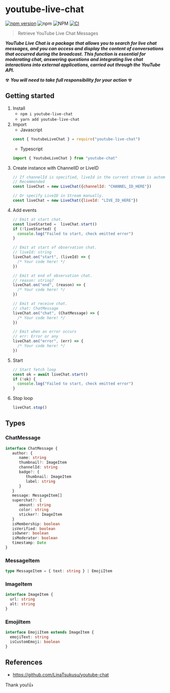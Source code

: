 # youtube-live-chat
[![npm version](https://badge.fury.io/js/youtube-live-chat.svg)](https://badge.fury.io/js/youtube-live-chat)
![npm](https://img.shields.io/npm/dt/youtube-live-chat)
![NPM](https://img.shields.io/npm/l/youtube-live-chat)
[![CI](https://github.com/GabrielCSTR/youtube-live-chat/actions/workflows/ci.yml/badge.svg?branch=master)](https://github.com/GabrielCSTR/youtube-live-chat/actions/workflows/ci.yml)

> Retrieve YouTube Live Chat Messages

***YouTube Live Chat is a package that allows you to search for live chat messages, and you can access and display the content of conversations that occurred during the broadcast.
This function is essential for moderating chat, answering questions and integrating live chat interactions into external applications, carried out through the YouTube API.***

☢ ***You will need to take full responsibility for your action*** ☢

## Getting started
1. Install
    - `npm i youtube-live-chat`
    - `yarn add youtube-live-chat`
2. Import
    - Javascript
    ```javascript
    const { YoutubeLiveChat } = require("youtube-live-chat")
    ```
    - Typescript
    ```typescript
    import { YoutubeLiveChat } from "youtube-chat"
    ```
3. Create instance with ChannelID or LiveID
    ```javascript
    // If channelId is specified, liveId in the current stream is automatically acquired.
    // Recommended
    const liveChat = new LiveChat({channelId: "CHANNEL_ID_HERE"})
    
    // Or specify LiveID in Stream manually.
    const liveChat = new LiveChat({liveId: "LIVE_ID_HERE"})
    ```
4. Add events
    ```typescript
    // Emit at start chat.
    const liveStarted =  liveChat.start()
    if (!liveStarted) {
      console.log("Failed to start, check emitted error")
    }

    // Emit at start of observation chat.
    // liveId: string
    liveChat.on("start", (liveId) => {
      /* Your code here! */
    })
   
    // Emit at end of observation chat.
    // reason: string?
    liveChat.on("end", (reason) => {
      /* Your code here! */
    })
    
    // Emit at receive chat.
    // chat: ChatMessage
    liveChat.on("chat", (ChatMessage) => {
      /* Your code here! */
    })
    
    // Emit when an error occurs
    // err: Error or any
    liveChat.on("error", (err) => {
      /* Your code here! */
    })
    ```
5. Start
    ```typescript
    // Start fetch loop
    const ok = await liveChat.start()
    if (!ok) {
      console.log("Failed to start, check emitted error")
    }
    ```
6. Stop loop
   ```typescript
   liveChat.stop()
   ```

## Types
### ChatMessage
```typescript
interface ChatMessage {
   author: {
      name: string
      thumbnail?: ImageItem
      channelId: string
      badge?: {
         thumbnail: ImageItem
         label: string
      }
   }
   message: MessageItem[]
   superchat?: {
      amount: string
      color: string
      sticker?: ImageItem
   }
   isMembership: boolean
   isVerified: boolean
   isOwner: boolean
   isModerator: boolean
   timestamp: Date
}
```

### MessageItem

```typescript
type MessageItem = { text: string } | EmojiItem
```

### ImageItem
```typescript
interface ImageItem {
  url: string
  alt: string
}
```

### EmojiItem
```typescript
interface EmojiItem extends ImageItem {
  emojiText: string
  isCustomEmoji: boolean
}
```

## References
- https://github.com/LinaTsukusu/youtube-chat

Thank you!👍
